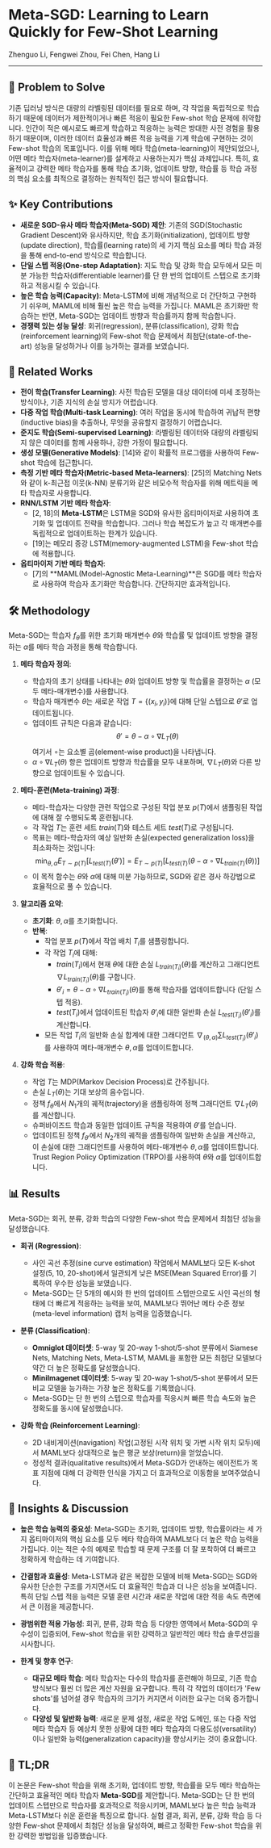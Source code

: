 # Meta-SGD: Learning to Learn Quickly for Few-Shot Learning
Zhenguo Li, Fengwei Zhou, Fei Chen, Hang Li

---

## 🧩 Problem to Solve
기존 딥러닝 방식은 대량의 라벨링된 데이터를 필요로 하며, 각 작업을 독립적으로 학습하기 때문에 데이터가 제한적이거나 빠른 적응이 필요한 Few-shot 학습 문제에 취약합니다. 인간이 적은 예시로도 빠르게 학습하고 적응하는 능력은 방대한 사전 경험을 활용하기 때문이며, 이러한 데이터 효율성과 빠른 적응 능력을 기계 학습에 구현하는 것이 Few-shot 학습의 목표입니다. 이를 위해 메타 학습(meta-learning)이 제안되었으나, 어떤 메타 학습자(meta-learner)를 설계하고 사용하는지가 핵심 과제입니다. 특히, 효율적이고 강력한 메타 학습자를 통해 학습 초기화, 업데이트 방향, 학습률 등 학습 과정의 핵심 요소를 최적으로 결정하는 원칙적인 접근 방식이 필요합니다.

## ✨ Key Contributions
*   **새로운 SGD-유사 메타 학습자(Meta-SGD) 제안**: 기존의 SGD(Stochastic Gradient Descent)와 유사하지만, 학습 초기화(initialization), 업데이트 방향(update direction), 학습률(learning rate)의 세 가지 핵심 요소를 메타 학습 과정을 통해 end-to-end 방식으로 학습합니다.
*   **단일 스텝 적응(One-step Adaptation)**: 지도 학습 및 강화 학습 모두에서 모든 미분 가능한 학습자(differentiable learner)를 단 한 번의 업데이트 스텝으로 초기화하고 적응시킬 수 있습니다.
*   **높은 학습 능력(Capacity)**: Meta-LSTM에 비해 개념적으로 더 간단하고 구현하기 쉬우며, MAML에 비해 훨씬 높은 학습 능력을 가집니다. MAML은 초기화만 학습하는 반면, Meta-SGD는 업데이트 방향과 학습률까지 함께 학습합니다.
*   **경쟁력 있는 성능 달성**: 회귀(regression), 분류(classification), 강화 학습(reinforcement learning)의 Few-shot 학습 문제에서 최첨단(state-of-the-art) 성능을 달성하거나 이를 능가하는 결과를 보였습니다.

## 📎 Related Works
*   **전이 학습(Transfer Learning)**: 사전 학습된 모델을 대상 데이터에 미세 조정하는 방식이나, 기존 지식의 손실 방지가 어렵습니다.
*   **다중 작업 학습(Multi-task Learning)**: 여러 작업을 동시에 학습하여 귀납적 편향(inductive bias)을 추출하나, 무엇을 공유할지 결정하기 어렵습니다.
*   **준지도 학습(Semi-supervised Learning)**: 라벨링된 데이터와 대량의 라벨링되지 않은 데이터를 함께 사용하나, 강한 가정이 필요합니다.
*   **생성 모델(Generative Models)**: [14]와 같이 확률적 프로그램을 사용하여 Few-shot 학습에 접근합니다.
*   **측정 기반 메타 학습자(Metric-based Meta-learners)**: [25]의 Matching Nets와 같이 k-최근접 이웃(k-NN) 분류기와 같은 비모수적 학습자를 위해 메트릭을 메타 학습자로 사용합니다.
*   **RNN/LSTM 기반 메타 학습자**:
    *   [2, 18]의 **Meta-LSTM**은 LSTM을 SGD와 유사한 옵티마이저로 사용하여 초기화 및 업데이트 전략을 학습합니다. 그러나 학습 복잡도가 높고 각 매개변수를 독립적으로 업데이트하는 한계가 있습니다.
    *   [19]는 메모리 증강 LSTM(memory-augmented LSTM)을 Few-shot 학습에 적용합니다.
*   **옵티마이저 기반 메타 학습자**:
    *   [7]의 **MAML(Model-Agnostic Meta-Learning)**은 SGD를 메타 학습자로 사용하여 학습자 초기화만 학습합니다. 간단하지만 효과적입니다.

## 🛠️ Methodology
Meta-SGD는 학습자 $f_\theta$를 위한 초기화 매개변수 $\theta$와 학습률 및 업데이트 방향을 결정하는 $\alpha$를 메타 학습 과정을 통해 학습합니다.

1.  **메타 학습자 정의**:
    *   학습자의 초기 상태를 나타내는 $\theta$와 업데이트 방향 및 학습률을 결정하는 $\alpha$ (모두 메타-매개변수)를 사용합니다.
    *   학습자 매개변수 $\theta$는 새로운 작업 $T = \{(x_i, y_i)\}$에 대해 단일 스텝으로 $\theta'$로 업데이트됩니다.
    *   업데이트 규칙은 다음과 같습니다:
        $$ \theta' = \theta - \alpha \circ \nabla L_T(\theta) $$
        여기서 $\circ$는 요소별 곱(element-wise product)을 나타냅니다.
    *   $\alpha \circ \nabla L_T(\theta)$ 항은 업데이트 방향과 학습률을 모두 내포하며, $\nabla L_T(\theta)$와 다른 방향으로 업데이트될 수 있습니다.

2.  **메타-훈련(Meta-training) 과정**:
    *   메타-학습자는 다양한 관련 작업으로 구성된 작업 분포 $p(T)$에서 샘플링된 작업에 대해 잘 수행되도록 훈련됩니다.
    *   각 작업 $T$는 훈련 세트 $train(T)$와 테스트 세트 $test(T)$로 구성됩니다.
    *   목표는 메타-학습자의 예상 일반화 손실(expected generalization loss)을 최소화하는 것입니다:
        $$ \min_{\theta, \alpha} E_{T \sim p(T)} [L_{test(T)}(\theta')] = E_{T \sim p(T)} [L_{test(T)}(\theta - \alpha \circ \nabla L_{train(T)}(\theta))] $$
    *   이 목적 함수는 $\theta$와 $\alpha$에 대해 미분 가능하므로, SGD와 같은 경사 하강법으로 효율적으로 풀 수 있습니다.

3.  **알고리즘 요약**:
    *   **초기화**: $\theta, \alpha$를 초기화합니다.
    *   **반복**:
        *   작업 분포 $p(T)$에서 작업 배치 $T_i$를 샘플링합니다.
        *   각 작업 $T_i$에 대해:
            *   $train(T_i)$에서 현재 $\theta$에 대한 손실 $L_{train(T_i)}(\theta)$를 계산하고 그래디언트 $\nabla L_{train(T_i)}(\theta)$를 구합니다.
            *   $\theta'_i = \theta - \alpha \circ \nabla L_{train(T_i)}(\theta)$를 통해 학습자를 업데이트합니다 (단일 스텝 적응).
            *   $test(T_i)$에서 업데이트된 학습자 $\theta'_i$에 대한 일반화 손실 $L_{test(T_i)}(\theta'_i)$를 계산합니다.
        *   모든 작업 $T_i$의 일반화 손실 합계에 대한 그래디언트 $\nabla_{(\theta,\alpha)} \sum L_{test(T_i)}(\theta'_i)$를 사용하여 메타-매개변수 $\theta, \alpha$를 업데이트합니다.

4.  **강화 학습 적용**:
    *   작업 $T$는 MDP(Markov Decision Process)로 간주됩니다.
    *   손실 $L_T(\theta)$는 기대 보상의 음수입니다.
    *   정책 $f_\theta$에서 $N_1$개의 궤적(trajectory)을 샘플링하여 정책 그래디언트 $\nabla L_T(\theta)$를 계산합니다.
    *   슈퍼바이즈드 학습과 동일한 업데이트 규칙을 적용하여 $\theta'$를 얻습니다.
    *   업데이트된 정책 $f_{\theta'}$에서 $N_2$개의 궤적을 샘플링하여 일반화 손실을 계산하고, 이 손실에 대한 그래디언트를 사용하여 메타-매개변수 $\theta, \alpha$를 업데이트합니다. Trust Region Policy Optimization (TRPO)를 사용하여 $\theta$와 $\alpha$를 업데이트합니다.

## 📊 Results
Meta-SGD는 회귀, 분류, 강화 학습의 다양한 Few-shot 학습 문제에서 최첨단 성능을 달성했습니다.

*   **회귀 (Regression)**:
    *   사인 곡선 추정(sine curve estimation) 작업에서 MAML보다 모든 K-shot 설정(5, 10, 20-shot)에서 일관되게 낮은 MSE(Mean Squared Error)를 기록하여 우수한 성능을 보였습니다.
    *   Meta-SGD는 단 5개의 예시와 한 번의 업데이트 스텝만으로도 사인 곡선의 형태에 더 빠르게 적응하는 능력을 보여, MAML보다 뛰어난 메타 수준 정보(meta-level information) 캡처 능력을 입증했습니다.

*   **분류 (Classification)**:
    *   **Omniglot 데이터셋**: 5-way 및 20-way 1-shot/5-shot 분류에서 Siamese Nets, Matching Nets, Meta-LSTM, MAML을 포함한 모든 최첨단 모델보다 약간 더 높은 정확도를 달성했습니다.
    *   **MiniImagenet 데이터셋**: 5-way 및 20-way 1-shot/5-shot 분류에서 모든 비교 모델을 능가하는 가장 높은 정확도를 기록했습니다.
    *   Meta-SGD는 단 한 번의 스텝으로 학습자를 적응시켜 빠른 학습 속도와 높은 정확도를 동시에 달성했습니다.

*   **강화 학습 (Reinforcement Learning)**:
    *   2D 내비게이션(navigation) 작업(고정된 시작 위치 및 가변 시작 위치 모두)에서 MAML보다 상대적으로 높은 평균 보상(return)을 얻었습니다.
    *   정성적 결과(qualitative results)에서 Meta-SGD가 안내하는 에이전트가 목표 지점에 대해 더 강력한 인식을 가지고 더 효과적으로 이동함을 보여주었습니다.

## 🧠 Insights & Discussion
*   **높은 학습 능력의 중요성**: Meta-SGD는 초기화, 업데이트 방향, 학습률이라는 세 가지 옵티마이저의 핵심 요소를 모두 메타 학습하여 MAML보다 더 높은 학습 능력을 가집니다. 이는 적은 수의 예제로 학습할 때 문제 구조를 더 잘 포착하여 더 빠르고 정확하게 학습하는 데 기여합니다.
*   **간결함과 효율성**: Meta-LSTM과 같은 복잡한 모델에 비해 Meta-SGD는 SGD와 유사한 단순한 구조를 가지면서도 더 효율적인 학습과 더 나은 성능을 보여줍니다. 특히 단일 스텝 적응 능력은 모델 훈련 시간과 새로운 작업에 대한 적응 속도 측면에서 큰 이점을 제공합니다.
*   **광범위한 적용 가능성**: 회귀, 분류, 강화 학습 등 다양한 영역에서 Meta-SGD의 우수성이 입증되어, Few-shot 학습을 위한 강력하고 일반적인 메타 학습 솔루션임을 시사합니다.

*   **한계 및 향후 연구**:
    *   **대규모 메타 학습**: 메타 학습자는 다수의 학습자를 훈련해야 하므로, 기존 학습 방식보다 훨씬 더 많은 계산 자원을 요구합니다. 특히 각 작업의 데이터가 'Few shots'를 넘어설 경우 학습자의 크기가 커지면서 이러한 요구는 더욱 증가합니다.
    *   **다양성 및 일반화 능력**: 새로운 문제 설정, 새로운 작업 도메인, 또는 다중 작업 메타 학습자 등 예상치 못한 상황에 대한 메타 학습자의 다용도성(versatility)이나 일반화 능력(generalization capacity)을 향상시키는 것이 중요합니다.

## 📌 TL;DR
이 논문은 Few-shot 학습을 위해 초기화, 업데이트 방향, 학습률을 모두 메타 학습하는 간단하고 효율적인 메타 학습자 **Meta-SGD**를 제안합니다. Meta-SGD는 단 한 번의 업데이트 스텝만으로 학습자를 효과적으로 적응시키며, MAML보다 높은 학습 능력과 Meta-LSTM보다 쉬운 훈련을 특징으로 합니다. 실험 결과, 회귀, 분류, 강화 학습 등 다양한 Few-shot 문제에서 최첨단 성능을 달성하여, 빠르고 정확한 Few-shot 학습을 위한 강력한 방법임을 입증했습니다.